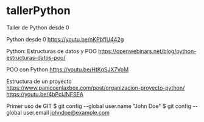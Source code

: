 # tallerPython
Taller de Python desde 0

Python desde 0
https://youtu.be/nKPbfIU442g

Python: Estructuras de datos y POO
https://openwebinars.net/blog/python-estructuras-datos-poo/

POO con Python
https://youtu.be/HtKqSJX7VoM

Estructura de un proyecto
https://www.panicoenlaxbox.com/post/organizacion-proyecto-python/
https://youtu.be/4bPclJNFSEA

Primer uso de GIT
$ git config --global user.name "John Doe"
$ git config --global user.email johndoe@example.com